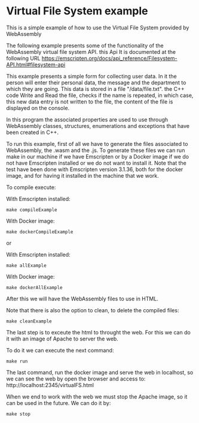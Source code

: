 # Virtual File System example

This is a simple example of how to use the Virtual File System provided by WebAssembly

The following example presents some of the functionality of the WebAssembly virtual file system API. this Api It is documented at the following URL https://emscripten.org/docs/api_reference/Filesystem-API.html#filesystem-api

This example presents a simple form for collecting user data. In it the person will enter their personal data, the message and the department to which they are going. This data is stored in a file "/data/file.txt". the C++ code Write and Read the file, checks if the name is repeated, in which case, this new data entry is not written to the file, the content of the file is displayed on the console.



In this program the associated properties are used to use through WebAssembly classes, structures, enumerations and exceptions that have been created in C++.

To run this example, first of all we have to generate the files associated to WebAssembly, the .wasm and the .js. To generate these files we can run make in our machine if we have Emscripten or by a Docker image if we do not have Emscripten installed or we do not want to install it. Note that the test have been done with Emscripten version 3.1.36, both for the docker image, and for having it installed in the machine that we work.

To compile execute:

With Emscripten installed:

```shell
make compileExample
```

With Docker image:

```shell
make dockerCompileExample
```

or

With Emscripten installed:

```shell
make allExample
```

With Docker image:

```shell
make dockerAllExample
```

After this we will have the WebAssembly files to use in HTML.

Note that there is also the option to clean, to delete the compiled files:

```shell
make cleanExample
```

The last step is to exceute the html to throught the web. For this we can do it with an image of Apache to server the web.

To do it we can execute the next command:

```shell
make run
```

The last command, run the docker image and serve the web in localhost, so we can see the web by open the browser and access to:
http://localhost:2345/virtualFS.html

When we end to work with the web we must stop the Apache image, so it can be used in the future. We can do it by:

```shell
make stop
```